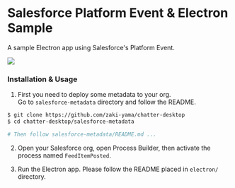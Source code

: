 Salesforce Platform Event & Electron Sample
===========================================

A sample Electron app using Salesforce's Platform Event.

![](https://cdn-ak.f.st-hatena.com/images/fotolife/d/dackdive/20171215/20171215045733.gif)

### Installation & Usage

1. First you need to deploy some metadata to your org.  
Go to `salesforce-metadata` directory and follow the README.

```zsh
$ git clone https://github.com/zaki-yama/chatter-desktop
$ cd chatter-desktop/salesforce-metadata

# Then follow salesforce-metadata/README.md ...
```

2. Open your Salesforce org, open Process Builder, then activate the process named `FeedItemPosted`.

3. Run the Electron app. Please follow the README placed in `electron/` directory.
